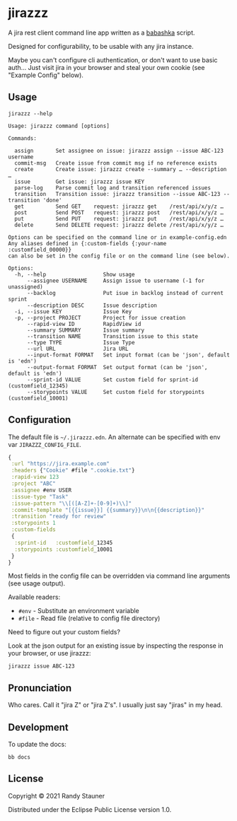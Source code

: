 # jirazzz

A jira rest client command line app written as a [babashka][babashka] script.

Designed for configurability, to be usable with any jira instance.

Maybe you can't configure cli authentication, or don't want to use basic auth...
Just visit jira in your browser and steal
your own cookie (see "Example Config" below).


## Usage

    jirazzz --help

<!-- { jirazzz help -->

    Usage: jirazzz command [options]

    Commands:

      assign       Set assignee on issue: jirazzz assign --issue ABC-123 username
      commit-msg   Create issue from commit msg if no reference exists
      create       Create issue: jirazzz create --summary … --description …
      issue        Get issue: jirazzz issue KEY
      parse-log    Parse commit log and transition referenced issues
      transition   Transition issue: jirazzz transition --issue ABC-123 --transition 'done'
      get          Send GET    request: jirazzz get    /rest/api/x/y/z …
      post         Send POST   request: jirazzz post   /rest/api/x/y/z …
      put          Send PUT    request: jirazzz put    /rest/api/x/y/z …
      delete       Send DELETE request: jirazzz delete /rest/api/x/y/z …

    Options can be specified on the command line or in example-config.edn
    Any aliases defined in {:custom-fields {:your-name :customfield_00000}}
    can also be set in the config file or on the command line (see below).

    Options:
      -h, --help                  Show usage
          --assignee USERNAME     Assign issue to username (-1 for unassigned)
          --backlog               Put isue in backlog instead of current sprint
          --description DESC      Issue description
      -i, --issue KEY             Issue Key
      -p, --project PROJECT       Project for issue creation
          --rapid-view ID         RapidView id
          --summary SUMMARY       Issue summary
          --transition NAME       Transition issue to this state
          --type TYPE             Issue Type
          --url URL               Jira URL
          --input-format FORMAT   Set input format (can be 'json', default is 'edn')
          --output-format FORMAT  Set output format (can be 'json', default is 'edn')
          --sprint-id VALUE       Set custom field for sprint-id (customfield_12345)
          --storypoints VALUE     Set custom field for storypoints (customfield_10001)


<!-- jirazzz help } -->


## Configuration

The default file is `~/.jirazzz.edn`.
An alternate can be specified with env var `JIRAZZZ_CONFIG_FILE`.

<!-- { jirazzz example-config -->

```clojure
{
 :url "https://jira.example.com"
 :headers {"Cookie" #file ".cookie.txt"}
 :rapid-view 123
 :project "ABC"
 :assignee #env USER
 :issue-type "Task"
 :issue-pattern "\\[([A-Z]+-[0-9]+)\\]"
 :commit-template "[{{issue}}] {{summary}}\n\n{{description}}"
 :transition "ready for review"
 :storypoints 1
 :custom-fields
 {
  :sprint-id   :customfield_12345
  :storypoints :customfield_10001
 }
}
```

<!-- jirazzz example-config } -->

Most fields in the config file can be overridden via command line arguments
(see usage output).

Available readers:
- `#env` - Substitute an environment variable
- `#file` - Read file (relative to config file directory)

Need to figure out your custom fields?

Look at the json output for an existing issue
by inspecting the response in your browser, or use jirazzz:

    jirazzz issue ABC-123


## Pronunciation

Who cares.
Call it "jira Z" or "jira Z's".
I usually just say "jiras" in my head.


## Development

To update the docs:

    bb docs


## License

Copyright © 2021 Randy Stauner

Distributed under the Eclipse Public License version 1.0.


[babashka]: https://babashka.org
